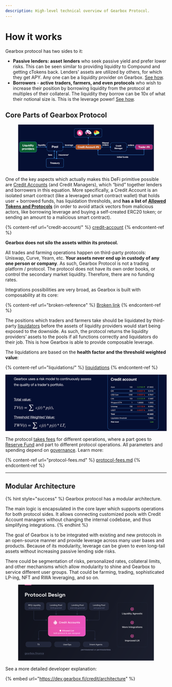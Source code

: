 ```yaml
---
description: High-level technical overview of Gearbox Protocol.
---
```


# How it works

Gearbox protocol has two sides to it:

* **Passive lenders:** **asset** **lenders** who seek passive yield and prefer lower risks. This can be seen similar to providing liquidity to Compound and getting cTokens back. Lenders' assets are utilized by others, for which they get APY. Any one can be a liquidity provider on Gearbox. [See how](../lending-market/manage-liquidity.md).
* **Borrowers** - **active** **traders, farmers, and even protocols** who wish to increase their position by borrowing liquidity from the protocol at multiples of their collateral. The liquidity they borrow can be 10x of what their notional size is. This is the leverage power! [See how](../traders-and-farmers/strategies/).

## Core Parts of Gearbox Protocol

<figure><img src="../.gitbook/assets/Screenshot 2021-08-07 at 22.53.18.png" alt=""><figcaption></figcaption></figure>

One of the key aspects which actually makes this DeFi primitive possible are [Credit Accounts](credit-account/) (and Credit Managers), which “bind” together lenders and borrowers in this equation. More specifically, a Credit Account is an isolated smart contract (like a leveraged smart contract wallet) that holds user + borrowed funds, has liquidation thresholds, and **has a list of** [**Allowed Tokens and Protocols**](credit-account/#allowed-list-policy) (in order to avoid attack vectors from malicious actors, like borrowing leverage and buying a self-created ERC20 token; or sending an amount to a malicious smart contract).

{% content-ref url="credit-account/" %}
[credit-account](credit-account/)
{% endcontent-ref %}

**Gearbox does not silo the assets within its protocol.**&#x20;

All trades and farming operations happen on third-party protocols: Uniswap, Curve, Yearn, etc. **Your assets never end up in custody of any one person or company**. As such, Gearbox Protocol is not a trading platform / protocol. The protocol does not have its own order books, or control the secondary market liquidity. Therefore, there are no funding rates.

Integrations possibilities are very broad, as Gearbox is built with composability at its core:

{% content-ref url="broken-reference" %}
[Broken link](broken-reference)
{% endcontent-ref %}

The positions which traders and farmers take should be liquidated by third-party [liquidators](liquidations/) before the assets of liquidity providers would start being exposed to the downside. As such, the protocol returns the liquidity providers’ assets to the pools if all functions correctly and liquidators do their job. This is how Gearbox is able to provide composable leverage.&#x20;

The liquidations are based on the **health factor and the threshold weighted value**:

{% content-ref url="liquidations/" %}
[liquidations](liquidations/)
{% endcontent-ref %}

![](<../.gitbook/assets/Screenshot 2021-08-07 at 22.49.59.png>)

The protocol [takes fees](protocol-fees.md) for different operations, where a part goes to [Reserve Fund](liquidations/insurance-fund.md) and part to different protocol operations. All parameters and spending depend on [governance](../governance/setup/). Learn more:

{% content-ref url="protocol-fees.md" %}
[protocol-fees.md](protocol-fees.md)
{% endcontent-ref %}

***

## Modular Architecture

{% hint style="success" %}
Gearbox protocol has a modular architecture.&#x20;

The main logic is encapsulated in the core layer which supports operations for both protocol sides. It allows connecting customized pools with Credit Account managers without changing the internal codebase, and thus simplifying integrations.
{% endhint %}

The goal of Gearbox is to be integrated with existing and new protocols in an open-source manner and provide leverage across many user bases and products. Because of its modularity, leverage can be given to even long-tail assets without increasing passive lending side risks.

There could be segmentation of risks, personalized rates, collateral limits, and other mechanisms which allow modularity to shine and Gearbox to service different user groups. That could be farming, trading, sophisticated LP-ing, NFT and RWA leveraging, and so on.

<figure><img src="../.gitbook/assets/Gearbox Modular Architecture Intents.png" alt=""><figcaption></figcaption></figure>

See a more detailed developer explanation:

{% embed url="https://dev.gearbox.fi/credit/architecture" %}

